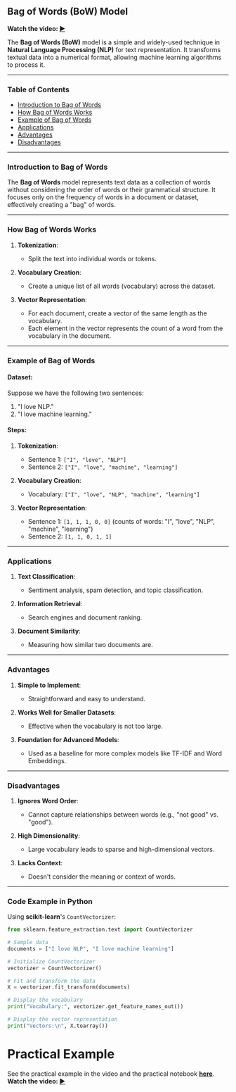 ## Bag of Words (BoW) Model

**Watch the video: [▶️](https://www.udemy.com/course/machinelearning/learn/lecture/20091386#content)**

The **Bag of Words (BoW)** model is a simple and widely-used technique in **Natural Language Processing (NLP)** for text representation. It transforms textual data into a numerical format, allowing machine learning algorithms to process it.

---

### Table of Contents
- [Introduction to Bag of Words](#introduction-to-bag-of-words)
- [How Bag of Words Works](#how-bag-of-words-works)
- [Example of Bag of Words](#example-of-bag-of-words)
- [Applications](#applications)
- [Advantages](#advantages)
- [Disadvantages](#disadvantages)

---

### Introduction to Bag of Words

The **Bag of Words** model represents text data as a collection of words without considering the order of words or their grammatical structure. It focuses only on the frequency of words in a document or dataset, effectively creating a "bag" of words.

---

### How Bag of Words Works

1. **Tokenization**:
   - Split the text into individual words or tokens.

2. **Vocabulary Creation**:
   - Create a unique list of all words (vocabulary) across the dataset.

3. **Vector Representation**:
   - For each document, create a vector of the same length as the vocabulary.
   - Each element in the vector represents the count of a word from the vocabulary in the document.

---

### Example of Bag of Words

#### Dataset:
Suppose we have the following two sentences:
1. "I love NLP."
2. "I love machine learning."

#### Steps:
1. **Tokenization**:
   - Sentence 1: `["I", "love", "NLP"]`
   - Sentence 2: `["I", "love", "machine", "learning"]`

2. **Vocabulary Creation**:
   - Vocabulary: `["I", "love", "NLP", "machine", "learning"]`

3. **Vector Representation**:
   - Sentence 1: `[1, 1, 1, 0, 0]` (counts of words: "I", "love", "NLP", "machine", "learning")
   - Sentence 2: `[1, 1, 0, 1, 1]`

---

### Applications

1. **Text Classification**:
   - Sentiment analysis, spam detection, and topic classification.

2. **Information Retrieval**:
   - Search engines and document ranking.

3. **Document Similarity**:
   - Measuring how similar two documents are.

---

### Advantages

1. **Simple to Implement**:
   - Straightforward and easy to understand.

2. **Works Well for Smaller Datasets**:
   - Effective when the vocabulary is not too large.

3. **Foundation for Advanced Models**:
   - Used as a baseline for more complex models like TF-IDF and Word Embeddings.

---

### Disadvantages

1. **Ignores Word Order**:
   - Cannot capture relationships between words (e.g., "not good" vs. "good").

2. **High Dimensionality**:
   - Large vocabulary leads to sparse and high-dimensional vectors.

3. **Lacks Context**:
   - Doesn't consider the meaning or context of words.

---

### Code Example in Python

Using **scikit-learn**'s `CountVectorizer`:

```python
from sklearn.feature_extraction.text import CountVectorizer

# Sample data
documents = ["I love NLP", "I love machine learning"]

# Initialize CountVectorizer
vectorizer = CountVectorizer()

# Fit and transform the data
X = vectorizer.fit_transform(documents)

# Display the vocabulary
print("Vocabulary:", vectorizer.get_feature_names_out())

# Display the vector representation
print("Vectors:\n", X.toarray())
```







# Practical Example
See the practical example in the video and the practical notebook **[here](./practical/hierarchical_clustering.ipynb)**.  
**Watch the video: [▶️](https://www.udemy.com/course/machinelearning/learn/lecture/19875774#content)**
